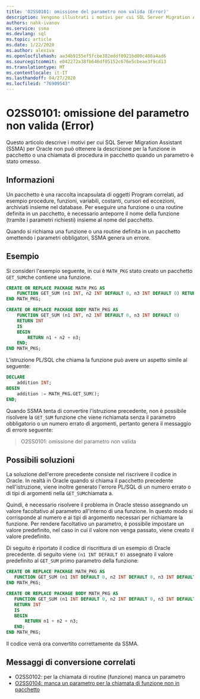 ```yaml
---
title: 'O2SS0101: omissione del parametro non valida (Error)'
description: Vengono illustrati i motivi per cui SQL Server Migration Assistant (SSMA) per Oracle non è in grado di ottenere la descrizione per la funzione in pacchetto o una chiamata di procedura in pacchetto quando un parametro è stato omesso.
authors: nahk-ivanov
ms.service: ssma
ms.devlang: sql
ms.topic: article
ms.date: 1/22/2020
ms.author: alexiva
ms.openlocfilehash: aa34b9155ef5fcbe382eddf0921bd00c480a4ad6
ms.sourcegitcommit: e042272a38fb646df05152c676e5cbeae3f9cd13
ms.translationtype: MT
ms.contentlocale: it-IT
ms.lasthandoff: 04/27/2020
ms.locfileid: "76909543"
---
```

# <a name="o2ss0101-invalid-parameter-omitting-error"></a>O2SS0101: omissione del parametro non valida (Error)

Questo articolo descrive i motivi per cui SQL Server Migration Assistant (SSMA) per Oracle non può ottenere la descrizione per la funzione in pacchetto o una chiamata di procedura in pacchetto quando un parametro è stato omesso.

## <a name="background"></a>Informazioni

Un pacchetto è una raccolta incapsulata di oggetti Program correlati, ad esempio procedure, funzioni, variabili, costanti, cursori ed eccezioni, archiviati insieme nel database. Per eseguire una funzione o una routine definita in un pacchetto, è necessario anteporre il nome della funzione (tramite i parametri richiesti) insieme al nome del pacchetto.

Quando si richiama una funzione o una routine definita in un pacchetto omettendo i parametri obbligatori, SSMA genera un errore.

## <a name="example"></a>Esempio

Si consideri l'esempio seguente, in cui è `MATH_PKG` stato creato un pacchetto `GET_SUM`che contiene una funzione.

```sql
CREATE OR REPLACE PACKAGE MATH_PKG AS
    FUNCTION GET_SUM (n1 INT, n2 INT DEFAULT 0, n3 INT DEFAULT 0) RETURN INT;
END MATH_PKG;

CREATE OR REPLACE PACKAGE BODY MATH_PKG AS
    FUNCTION GET_SUM (n1 INT, n2 INT DEFAULT 0, n3 INT DEFAULT 0)
    RETURN INT
    IS
    BEGIN
        RETURN n1 + n2 + n3;
    END;
END MATH_PKG;
```

L'istruzione PL/SQL che chiama la funzione può avere un aspetto simile al seguente:

```sql
DECLARE
    addition INT;
BEGIN
    addition := MATH_PKG.GET_SUM();
END;
```

Quando SSMA tenta di convertire l'istruzione precedente, non è possibile risolvere la `GET_SUM` funzione che viene richiamata senza il parametro obbligatorio o un numero errato di argomenti, pertanto genera il messaggio di errore seguente:

> O2SS0101: omissione del parametro non valida

## <a name="possible-remedies"></a>Possibili soluzioni

La soluzione dell'errore precedente consiste nel riscrivere il codice in Oracle. In realtà in Oracle quando si chiama il pacchetto precedente nell'istruzione, viene inoltre generato l'errore PL/SQL di un numero errato o di tipi di argomenti nella `GET_SUM`chiamata a.

Quindi, è necessario risolvere il problema in Oracle stesso assegnando un valore facoltativo al parametro all'interno di una funzione. In questo modo si corrisponde al numero e ai tipi di argomento necessari per richiamare la funzione. Per rendere facoltativo un parametro, è possibile impostare un valore predefinito, nel caso in cui il valore non venga passato, viene creato il valore predefinito.

Di seguito è riportato il codice di riscrittura di un esempio di Oracle precedente. di seguito viene `(n1 INT DEFAULT 0)` assegnato il valore predefinito al `GET_SUM` primo parametro della funzione:

```sql
CREATE OR REPLACE PACKAGE MATH_PKG AS
   FUNCTION GET_SUM (n1 INT DEFAULT 0, n2 INT DEFAULT 0, n3 INT DEFAULT 0) RETURN INT;
END MATH_PKG;

CREATE OR REPLACE PACKAGE BODY MATH_PKG AS
   FUNCTION GET_SUM (n1 INT DEFAULT 0, n2 INT DEFAULT 0, n3 INT DEFAULT 0)
   RETURN INT
   IS
   BEGIN
       RETURN n1 + n2 + n3;
   END;
END MATH_PKG;
```

Il codice verrà ora convertito correttamente da SSMA.

## <a name="related-conversion-messages"></a>Messaggi di conversione correlati

* O2SS0102: per la chiamata di routine (funzione) manca un parametro
* [O2SS0104: manca un parametro per la chiamata di funzione non in pacchetto](o2ss0104.md)
